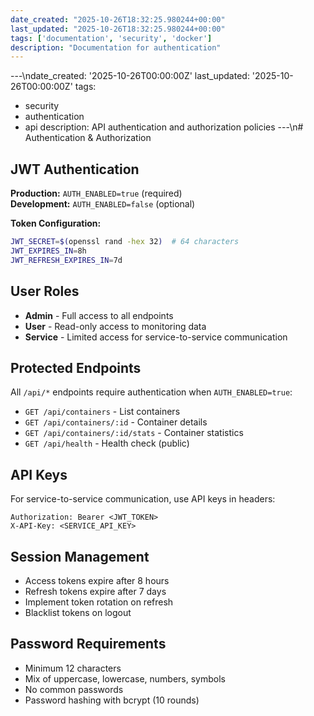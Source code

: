 ```yaml
---
date_created: "2025-10-26T18:32:25.980244+00:00"
last_updated: "2025-10-26T18:32:25.980244+00:00"
tags: ['documentation', 'security', 'docker']
description: "Documentation for authentication"
---
```


---\ndate_created: '2025-10-26T00:00:00Z'
last_updated: '2025-10-26T00:00:00Z'
tags:
- security
- authentication
- api
description: API authentication and authorization policies
---\n# Authentication & Authorization

## JWT Authentication

**Production:** `AUTH_ENABLED=true` (required)  
**Development:** `AUTH_ENABLED=false` (optional)

**Token Configuration:**
```bash
JWT_SECRET=$(openssl rand -hex 32)  # 64 characters
JWT_EXPIRES_IN=8h
JWT_REFRESH_EXPIRES_IN=7d
```

## User Roles

- **Admin** - Full access to all endpoints
- **User** - Read-only access to monitoring data
- **Service** - Limited access for service-to-service communication

## Protected Endpoints

All `/api/*` endpoints require authentication when `AUTH_ENABLED=true`:

- `GET /api/containers` - List containers
- `GET /api/containers/:id` - Container details
- `GET /api/containers/:id/stats` - Container statistics
- `GET /api/health` - Health check (public)

## API Keys

For service-to-service communication, use API keys in headers:

```http
Authorization: Bearer <JWT_TOKEN>
X-API-Key: <SERVICE_API_KEY>
```

## Session Management

- Access tokens expire after 8 hours
- Refresh tokens expire after 7 days
- Implement token rotation on refresh
- Blacklist tokens on logout

## Password Requirements

- Minimum 12 characters
- Mix of uppercase, lowercase, numbers, symbols
- No common passwords
- Password hashing with bcrypt (10 rounds)
